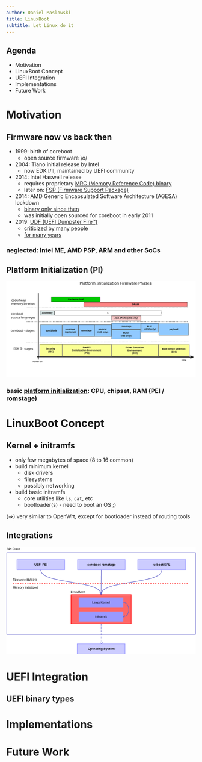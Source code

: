 ```yaml
---
author: Daniel Maslowski
title: LinuxBoot
subtitle: Let Linux do it
---
```


## Agenda

- Motivation
- LinuxBoot Concept
- UEFI Integration
- Implementations
- Future Work

# Motivation

## Firmware now vs back then

- 1999: birth of coreboot
  * open source firmware \\o/
- 2004: Tiano initial release by Intel
  * now EDK I/II, maintained by UEFI community
- 2014: Intel Haswell release
  * requires proprietary [MRC (Memory Reference Code) binary](https://doc.coreboot.org/northbridge/intel/haswell/mrc.bin.html)
  * later on: [FSP (Firmware Support Package)](https://www.intel.com/content/dam/www/public/us/en/documents/product-briefs/firmware-support-package-brief.pdf)
- 2014: AMD Generic Encapsulated Software Architecture (AGESA) lockdown
  * [binary only since then](https://mail.coreboot.org/pipermail/coreboot/2014-November/078892.html)
  * was initially open sourced for coreboot in early 2011
- 2019: [UDF (UEFI Dumpster Fire™)](https://twitter.com/xjamesmorris/status/1179825267939786752)
  * [criticized by many people](https://altelectron.org.uk/notice/9hJJFGA7fbQAAcQJWa)
  * [for many years](http://allsoftwaresucks.blogspot.com/2013/04/uefi-and-arm.html)

### neglected: Intel ME, AMD PSP, ARM and other SoCs

## Platform Initialization (PI)

![UEFI and coreboot flows](img/comparision_coreboot_uefi.svg)

### basic [platform initialization](https://www.cs.cmu.edu/~410/doc/minimal_boot.pdf): CPU, chipset, RAM (PEI / romstage)

# LinuxBoot Concept

## Kernel + initramfs

- only few megabytes of space (8 to 16 common)
- build minimum kernel
  * disk drivers
  * filesystems
  * possibly networking
- build basic initramfs
  * core utilities like `ls`, `cat`, etc
  * bootloader(s) - need to boot an OS ;)

\(=>\) very similar to OpenWrt, except for bootloader instead of routing tools

## Integrations

![LinuxBoot integrations](img/linuxboot-integrations.png)

# UEFI Integration


## UEFI binary types

# Implementations

# Future Work

##
